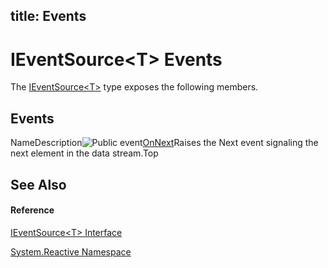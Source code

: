 title: Events
---
# IEventSource\<T\> Events

The [IEventSource\<T\>](IEventSource/IEventSource(T)) type exposes the following members.

## Events

NameDescription![Public event](https://reactiveui.net/assets/img/Hh315336.pubevent(en-us,VS.103).gif "Public event")[OnNext](OnNext/IEventSource(T).OnNext)Raises the Next event signaling the next element in the data stream.Top

## See Also

#### Reference

[IEventSource\<T\> Interface](IEventSource/IEventSource(T))

[System.Reactive Namespace](System.Reactive/System.Reactive)
